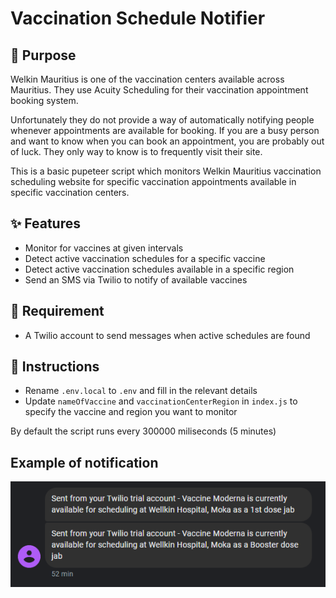 # Vaccination Schedule Notifier

## 📝 Purpose

Welkin Mauritius is one of the vaccination centers available across Mauritius. They use Acuity Scheduling for their vaccination appointment booking system. 

Unfortunately they do not provide a way of automatically notifying people whenever appointments are available for booking. If you are a busy person and want to know when you can book an appointment, you are probably out of luck. They only way to know is to frequently visit their site.

This is a basic pupeteer script which monitors Welkin Mauritius vaccination scheduling website for specific vaccination appointments available in specific vaccination centers.


## ✨ Features
- Monitor for vaccines at given intervals
- Detect active vaccination schedules for a specific vaccine
- Detect active vaccination schedules available in a specific region
- Send an SMS via Twilio to notify of available vaccines

## 🚨 Requirement
- A Twilio account to send messages when active schedules are found

## 🔨 Instructions
- Rename `.env.local` to `.env` and fill in the relevant details
- Update `nameOfVaccine` and `vaccinationCenterRegion` in `index.js` to specify the vaccine and region you want to monitor


By default the script runs every 300000 miliseconds (5 minutes)

## Example of notification

![screenshot](https://raw.githubusercontent.com/veegishx/vaccination-schedule-notifier/main/screenshot.png)
